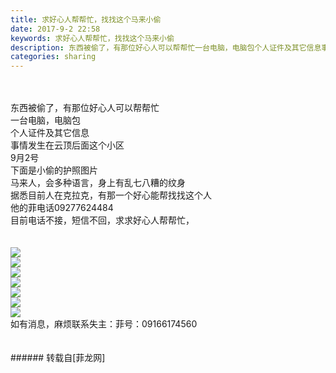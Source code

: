 ```yaml
---
title: 求好心人帮帮忙，找找这个马来小偷
date: 2017-9-2 22:58
keywords: 求好心人帮帮忙，找找这个马来小偷
description: 东西被偷了，有那位好心人可以帮帮忙一台电脑，电脑包个人证件及其它信息事情发生在云顶后面这个小区9月2号下面是小偷的护照图片马来人，会多种语言，身上有乱七八糟的纹身据悉目前人在克拉克，有那一个好心能帮找找这个人他的菲电话09277624484目前电话不接，短信不回，求求好心人帮帮忙，如有消息，麻烦联系失主：菲号：09166174560
categories: sharing
---
```

<td class="t_f" id="postmessage_869408">

<br/>
<br/>
东西被偷了，有那位好心人可以帮帮忙<br/>
一台电脑，电脑包<br/>
个人证件及其它信息<br/>
事情发生在云顶后面这个小区<br/>
9月2号<br/>
下面是小偷的护照图片<br/>
马来人，会多种语言，身上有乱七八糟的纹身<br/>
据悉目前人在克拉克，有那一个好心能帮找找这个人<br/>
他的菲电话09277624484<br/>
目前电话不接，短信不回，求求好心人帮帮忙，<br/>
<br/>
<br/>

<img aid="618245" data-cf-modified-ce3eb395fe727124a97891fa-="" file="data/attachment/forum/201709/02/225650b477nnle3n67plgs.jpg.thumb.jpg" id="aimg_618245" inpost="1" onclick="" onmouseover="" src="http://www.flw.ph/data/attachment/forum/201709/02/225650b477nnle3n67plgs.jpg" style="cursor:pointer" zoomfile="data/attachment/forum/201709/02/225650b477nnle3n67plgs.jpg"/>


<br/>

<img aid="618619" data-cf-modified-ce3eb395fe727124a97891fa-="" file="data/attachment/forum/201709/03/114507fcjj5jac3ln7lnzg.jpg.thumb.jpg" id="aimg_618619" inpost="1" onclick="" onmouseover="" src="http://www.flw.ph/data/attachment/forum/201709/03/114507fcjj5jac3ln7lnzg.jpg" style="cursor:pointer" zoomfile="data/attachment/forum/201709/03/114507fcjj5jac3ln7lnzg.jpg"/>


<br/>

<img aid="618634" data-cf-modified-ce3eb395fe727124a97891fa-="" file="data/attachment/forum/201709/03/121823gpx43zvs4ttwx594.jpg.thumb.jpg" id="aimg_618634" inpost="1" onclick="" onmouseover="" src="http://www.flw.ph/data/attachment/forum/201709/03/121823gpx43zvs4ttwx594.jpg" style="cursor:pointer" zoomfile="data/attachment/forum/201709/03/121823gpx43zvs4ttwx594.jpg"/>


<br/>

<img aid="618633" data-cf-modified-ce3eb395fe727124a97891fa-="" file="data/attachment/forum/201709/03/121822m410ny4z1njjr0n0.jpg.thumb.jpg" id="aimg_618633" inpost="1" onclick="" onmouseover="" src="http://www.flw.ph/data/attachment/forum/201709/03/121822m410ny4z1njjr0n0.jpg" style="cursor:pointer" zoomfile="data/attachment/forum/201709/03/121822m410ny4z1njjr0n0.jpg"/>


<br/>

<img aid="618632" data-cf-modified-ce3eb395fe727124a97891fa-="" file="data/attachment/forum/201709/03/121821qtnebxsozkgebebb.jpg.thumb.jpg" id="aimg_618632" inpost="1" onclick="" onmouseover="" src="http://www.flw.ph/data/attachment/forum/201709/03/121821qtnebxsozkgebebb.jpg" style="cursor:pointer" zoomfile="data/attachment/forum/201709/03/121821qtnebxsozkgebebb.jpg"/>


<br/>

<img aid="618631" data-cf-modified-ce3eb395fe727124a97891fa-="" file="data/attachment/forum/201709/03/121820ggy8g9v11y8199ge.jpg.thumb.jpg" id="aimg_618631" inpost="1" onclick="" onmouseover="" src="http://www.flw.ph/data/attachment/forum/201709/03/121820ggy8g9v11y8199ge.jpg" style="cursor:pointer" zoomfile="data/attachment/forum/201709/03/121820ggy8g9v11y8199ge.jpg"/>


<br/>

<img aid="618630" data-cf-modified-ce3eb395fe727124a97891fa-="" file="data/attachment/forum/201709/03/121820ch4ayorgox473945.jpg.thumb.jpg" id="aimg_618630" inpost="1" onclick="" onmouseover="" src="http://www.flw.ph/data/attachment/forum/201709/03/121820ch4ayorgox473945.jpg" style="cursor:pointer" zoomfile="data/attachment/forum/201709/03/121820ch4ayorgox473945.jpg"/>


<br/>
如有消息，麻烦联系失主：菲号：09166174560<br/>
<br/>
<br/>
</td>
###### 转载自[菲龙网]